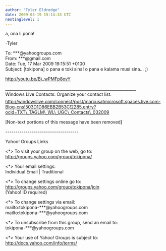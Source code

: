 ```yaml
---
author: "Tyler Eldredge"
date: 2009-03-19 15:14:33 UTC
nestinglevel: 1
---
```

a, ona li pona!  
  
\-Tyler  
  
  
  
To: \*\*\*@yahoogroups.com  
From: \*\*\*@gmail.com  
Date: Tue, 17 Mar 2009 19:15:51 +0100  
Subject: \[tokipona\] o pana e toki sina! o pana e kalama musi sina... ;)  
  
  
  
  
  
  
  
  
  
  
  
  
  
  
  
  
  
  
  
  
  
http://youtu.be/B\_wPMFp8ovY  
  
  
  
  
  
  
  
  
  
  
  
  
  
  
  
  
  
  
  
  
  
  
\_\_\_\_\_\_\_\_\_\_\_\_\_\_\_\_\_\_\_\_\_\_\_\_\_\_\_\_\_\_\_\_\_\_\_\_\_\_\_\_\_\_\_\_\_\_\_\_\_\_\_\_\_\_\_\_\_\_\_\_\_\_\_\_\_  
Windows Live Contacts: Organize your contact list.  
http://windowslive.com/connect/post/marcusatmicrosoft.spaces.live.com-Blog-cns!503D1D86EBB2B53C!2285.entry?ocid=TXT\_TAGLM\_WL\_UGC\_Contacts\_032009  
  
\[Non-text portions of this message have been removed\]  
  
  
  
\------------------------------------  
  
Yahoo! Groups Links  
  
<\*> To visit your group on the web, go to:  
http://groups.yahoo.com/group/tokipona/  
  
<\*> Your email settings:  
Individual Email | Traditional  
  
<\*> To change settings online go to:  
http://groups.yahoo.com/group/tokipona/join  
(Yahoo! ID required)  
  
<\*> To change settings via email:  
mailto:tokipona-\*\*\*@yahoogroups.com  
mailto:tokipona-\*\*\*@yahoogroups.com  
  
<\*> To unsubscribe from this group, send an email to:  
tokipona-\*\*\*@yahoogroups.com  
  
<\*> Your use of Yahoo! Groups is subject to:  
http://docs.yahoo.com/info/terms/